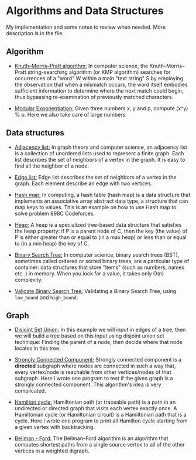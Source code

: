 # Algorithms and Data Structures

My implementation and some notes to review when needed. More description is in the file.

## Algorithm
- [Knuth–Morris–Pratt algorithm:](../master/Algorithms/KMP.cpp) In computer science, the Knuth–Morris–Pratt string-searching algorithm (or KMP algorithm) searches for occurrences of a "word" W within a main "text string" S by employing the observation that when a mismatch occurs, the word itself embodies sufficient information to determine where the next match could begin, thus bypassing re-examination of previously matched characters.

- [Modular Exponentiation:](../master/Algorithms/ModularExponentiation.cpp) Given three numbers x, y and p, compute (x^y) % p. Here we also take care of large numbers.

## Data structures
- [Adjacency list:](../master/DataStructures/AdjacencyList.cpp) In graph theory and computer science, an adjacency list is a collection of unordered lists used to represent a finite graph. Each list describes the set of neighbors of a vertex in the graph. It is easy to find all the neighbor of a node.

- [Edge list:](../master/DataStructures/EdgeList.cpp) Edge list describes the set of neighbors of a vertex in the graph. Each element describe an edge with two vertices.

- [Hash map:](../master/DataStructures/UsingHash.cpp) In computing, a hash table (hash map) is a data structure that implements an associative array abstract data type, a structure that can map keys to values. This is an example on how to use Hash map to solve problem 898C Codeforces. 

- [Heap:](../master/DataStructures/Heap.cpp) A heap is a specialized tree-based data structure that satisfies the heap property: if P is a parent node of C, then the key (the value) of P is either greater than or equal to (in a max heap) or less than or equal to (in a min heap) the key of C.

- [Binary Search Tree:](../master/DataStructures/BinarySearchTree.cpp) In computer science, binary search trees (BST), sometimes called ordered or sorted binary trees, are a particular type of container: data structures that store "items" (such as numbers, names etc..) in memory. When you look for a value, it takes only O(n) complexity.

- [Validate Binary Search Tree:](../master/DataStructures/ValidateBST.cpp) Validating a Binary Search Tree, using `low_bound` and `high_bound`.

## Graph
- [Disjoint Set Union:](../master/Graph/DisjointSetUnion.cpp) In this example we will input in edges of a tree, then we will build a tree based on this input using disjoint union set technique: Finding the parent of a node, then decide where that node locates in this tree.

- [Strongly Connected Component:](../master/Graph/Strong_Connected_Component.cpp) Strongly connected component is a **directed** subgraph where nodes are connected in such a way that, every vertex/node is reachable from other vertices/nodes of that subgraph. Here I wrote one program to test if the given graph is a strongly connected component. This algorithm's idea is very complicated.

- [Hamilton cycle:](../master/Graph/Hamilton_Cycle.cpp) Hamiltonian path (or traceable path) is a path in an undirected or directed graph that visits each vertex exactly once. A Hamiltonian cycle (or Hamiltonian circuit) is a Hamiltonian path that is a cycle. Here I wrote one program to print all Hamilton cycle starting from a given vertex with backtracking.

- [Bellman - Ford:](../master/Graph/Ford-Bellman.cpp) The Bellman–Ford algorithm is an algorithm that computes shortest paths from a single source vertex to all of the other vertices in a weighted digraph.
